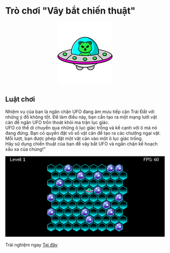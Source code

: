 # Trò chơi "Vây bắt chiến thuật"

<p align="center"> <img src="./assets/images/ufo.png" alt="ufo" /> </p>

## Luật chơi

Nhiệm vụ của bạn là ngăn chặn UFO đang âm mưu tiếp cận Trái Đất với những ý đồ không tốt. Để làm điều này, bạn cần tạo ra một mạng lưới vật cản để ngăn UFO trốn thoát khỏi ma trận lục giác.<br>
UFO có thể di chuyển qua những ô lục giác trống và kề cạnh với ô mà nó đang đứng. Bạn có quyền đặt vô số vật cản để tạo ra các chướng ngại vật. Mỗi lượt, bạn được phép đặt một vật cản vào một ô lục giác trống.<br>
Hãy sử dụng chiến thuật của bạn để vây bắt UFO và ngăn chặn kế hoạch xấu xa của chúng!"
</p>

<p align="center"> <img src="./assets/images/demo.png" alt="haizuka" /> </p>

Trải nghiệm ngay [Tại đây](https://strategic-enclosure-game.vercel.app/)